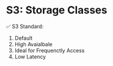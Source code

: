 # S3: Storage Classes

✅ S3 Standard:
   1. Default
   2. High Avaialbale
   3. Ideal for Frequenctly Access
   4. Low Latency
      
